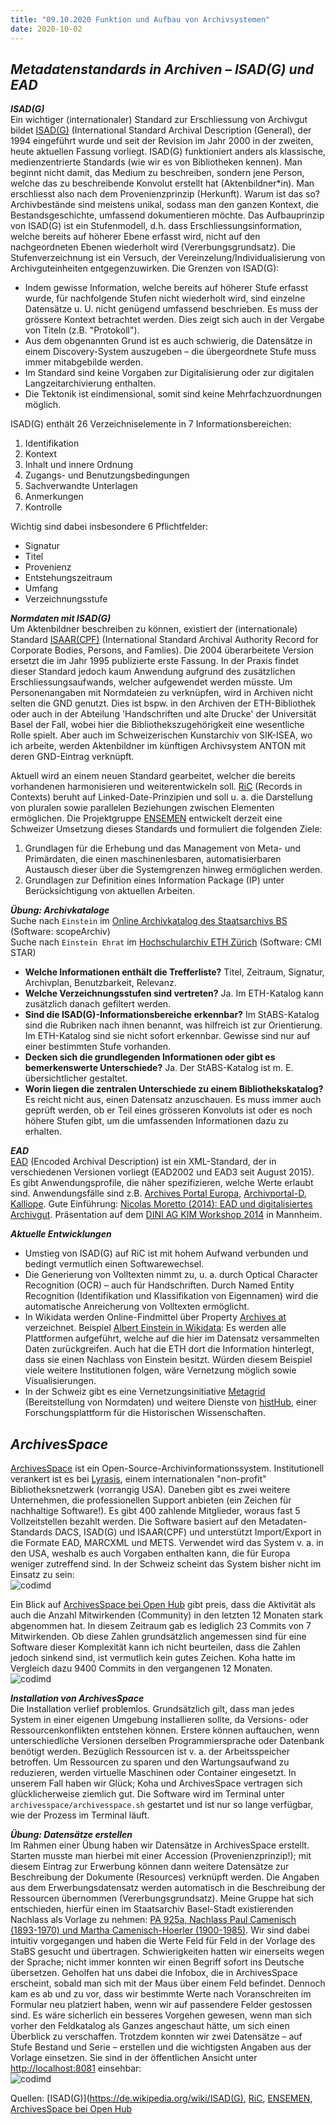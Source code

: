 ```yaml
---
title: "09.10.2020 Funktion und Aufbau von Archivsystemen"
date: 2020-10-02
---
```


## *Metadatenstandards in Archiven – ISAD(G) und EAD*  

***ISAD(G)***  
Ein wichtiger (internationaler) Standard zur Erschliessung von Archivgut bildet [ISAD(G)]( https://de.wikipedia.org/wiki/ISAD(G)) (International Standard Archival Description (General), der 1994 eingeführt wurde und seit der Revision im Jahr 2000 in der zweiten, heute aktuellen Fassung vorliegt. ISAD(G) funktioniert anders als klassische, medienzentrierte Standards (wie wir es von Bibliotheken kennen). Man beginnt nicht damit, das Medium zu beschreiben, sondern jene Person, welche das zu beschreibende Konvolut erstellt hat (Aktenbildner*in). Man erschliesst also nach dem Provenienzprinzip (Herkunft). Warum ist das so? Archivbestände sind meistens unikal, sodass man den ganzen Kontext, die Bestandsgeschichte, umfassend dokumentieren möchte. Das Aufbauprinzip von ISAD(G) ist ein Stufenmodell, d.h. dass Erschliessungsinformation, welche bereits auf höherer Ebene erfasst wird, nicht auf den nachgeordneten Ebenen wiederholt wird (Vererbungsgrundsatz). Die Stufenverzeichnung ist ein Versuch, der Vereinzelung/Individualisierung von Archivguteinheiten entgegenzuwirken. Die Grenzen von ISAD(G):  
* Indem gewisse Information, welche bereits auf höherer Stufe erfasst wurde, für nachfolgende Stufen nicht wiederholt wird, sind einzelne Datensätze u. U. nicht genügend umfassend beschrieben. Es muss der grössere Kontext betrachtet werden. Dies zeigt sich auch in der Vergabe von Titeln (z.B. "Protokoll").
* Aus dem obgenannten Grund ist es auch schwierig, die Datensätze in einem Discovery-System auszugeben – die übergeordnete Stufe muss immer mitabgebilde werden.
* Im Standard sind keine Vorgaben zur Digitalisierung oder zur digitalen Langzeitarchivierung enthalten.
* Die Tektonik ist eindimensional, somit sind keine Mehrfachzuordnungen möglich.

ISAD(G) enthält 26 Verzeichniselemente in 7 Informationsbereichen:  
1. Identifikation
2. Kontext
3. Inhalt und innere Ordnung
4. Zugangs- und Benutzungsbedingungen
5. Sachverwandte Unterlagen
6. Anmerkungen
7. Kontrolle  

Wichtig sind dabei insbesondere 6 Pflichtfelder:  
* Signatur
* Titel
* Provenienz
* Entstehungszeitraum
* Umfang
* Verzeichnungsstufe

***Normdaten mit ISAD(G)***  
Um Aktenbildner beschreiben zu können, existiert der (internationale) Standard [ISAAR(CPF)]( https://de.wikipedia.org/wiki/ISAAR%28CPF%29) (International Standard Archival Authority Record for Corporate Bodies, Persons, and Famlies). Die 2004 überarbeitete Version ersetzt die im Jahr 1995 publizierte erste Fassung. In der Praxis findet dieser Standard jedoch kaum Anwendung aufgrund des zusätzlichen Erschliessungsaufwands, welcher aufgewendet werden müsste. Um Personenangaben mit Normdateien zu verknüpfen, wird in Archiven nicht selten die GND genutzt. Dies ist bspw. in den Archiven der ETH-Bibliothek oder auch in der Abteilung 'Handschriften und alte Drucke' der Universität Basel der Fall, wobei hier die Bibliothekszugehörigkeit eine wesentliche Rolle spielt. Aber auch im Schweizerischen Kunstarchiv von SIK-ISEA, wo ich arbeite, werden Aktenbildner im künftigen Archivsystem ANTON mit deren GND-Eintrag verknüpft.  

Aktuell wird an einem neuen Standard gearbeitet, welcher die bereits vorhandenen harmonisieren und weiterentwickeln soll. [RiC]( https://de.wikipedia.org/wiki/Records_in_Contexts) (Records in Contexts) beruht auf Linked-Date-Prinzipien und soll u. a. die Darstellung von pluralen sowie parallelen Beziehungen zwischen Elementen ermöglichen. Die Projektgruppe [ENSEMEN]( https://vsa-aas.ch/arbeitsgruppen/projektgruppe-ensemen/) entwickelt derzeit eine Schweizer Umsetzung dieses Standards und formuliert die folgenden Ziele:  
1. Grundlagen für die Erhebung und das Management von Meta- und Primärdaten, die einen maschinenlesbaren, automatisierbaren Austausch dieser über die Systemgrenzen hinweg ermöglichen werden.
2. Grundlagen zur Definition eines Information Package (IP) unter Berücksichtigung von aktuellen Arbeiten.

***Übung: Archivkataloge***  
Suche nach `Einstein` im [Online Archivkatalog des Staatsarchivs BS](https://query.staatsarchiv.bs.ch/query/suchinfo.aspx) (Software: scopeArchiv)  
Suche nach `Einstein Ehrat` im [Hochschularchiv ETH Zürich](http://archivdatenbank-online.ethz.ch/) (Software: CMI STAR)  

* **Welche Informationen enthält die Trefferliste?** Titel, Zeitraum, Signatur, Archivplan, Benutzbarkeit, Relevanz.
* **Welche Verzeichnungsstufen sind vertreten?** Ja. Im ETH-Katalog kann zusätzlich danach gefiltert werden.
* **Sind die ISAD(G)-Informationsbereiche erkennbar?** Im StABS-Katalog sind die Rubriken nach ihnen benannt, was hilfreich ist zur Orientierung. Im ETH-Katalog sind sie nicht sofort erkennbar. Gewisse sind nur auf einer bestimmten Stufe vorhanden.
* **Decken sich die grundlegenden Informationen oder gibt es bemerkenswerte Unterschiede?** Ja. Der StABS-Katalog ist m. E. übersichtlicher gestaltet.
* **Worin liegen die zentralen Unterschiede zu einem Bibliothekskatalog?** Es reicht nicht aus, einen Datensatz anzuschauen. Es muss immer auch geprüft werden, ob er Teil eines grösseren Konvoluts ist oder es noch höhere Stufen gibt, um die umfassenden Informationen dazu zu erhalten.  

***EAD***  
[EAD](https://de.wikipedia.org/wiki/Encoded_Archival_Description) (Encoded Archival Description) ist ein XML-Standard, der in verschiedenen Versionen vorliegt (EAD2002 und EAD3 seit August 2015). Es gibt Anwendungsprofile, die näher spezifizieren, welche Werte erlaubt sind. Anwendungsfälle sind z.B. [Archives Portal Europa](https://www.archivesportaleurope.net/de/), [Archivportal-D](https://www.archivportal-d.de), [Kalliope](https://kalliope-verbund.info). Gute Einführung: [Nicolas Moretto (2014): EAD und digitalisiertes Archivgut](https://wiki.dnb.de/download/attachments/90410326/20140414_KIMWS_EAD.pdf?version=1&modificationDate=1398246420000&api=v2). Präsentation auf dem [DINI AG KIM Workshop 2014](https://wiki.dnb.de/display/DINIAGKIM/KIM+WS+2014) in Mannheim.

***Aktuelle Entwicklungen***  
* Umstieg von ISAD(G) auf RiC ist mit hohem Aufwand verbunden und bedingt vermutlich einen Softwarewechsel.
* Die Generierung von Volltexten nimmt zu, u. a. durch Optical Character Recognition (OCR) – auch für Handschriften. Durch Named Entity Recognition (Identifikation und Klassifikation von Eigennamen) wird die automatische Anreicherung von Volltexten ermöglicht.
* In Wikidata werden Online-Findmittel über Property [Archives at](https://www.wikidata.org/wiki/Property:P485) verzeichnet. Beispiel [Albert Einstein in Wikidata](https://www.wikidata.org/wiki/Q937): Es werden alle Plattformen aufgeführt, welche auf die hier im Datensatz versammelten Daten zurückgreifen. Auch hat die ETH dort die Information hinterlegt, dass sie einen Nachlass von Einstein besitzt. Würden diesem Beispiel viele weitere Institutionen folgen, wäre Vernetzung möglich sowie Visualisierungen.
* In der Schweiz gibt es eine Vernetzungsinitiative [Metagrid](https://metagrid.ch) (Bereitstellung von Normdaten) und weitere Dienste von [histHub](https://histhub.ch), einer Forschungsplattform für die Historischen Wissenschaften.  

## *ArchivesSpace*
[ArchivesSpace]( https://archivesspace.org/community/whos-using-archivesspace) ist ein Open-Source-Archivinformationssystem. Institutionell verankert ist es bei [Lyrasis]( https://en.wikipedia.org/wiki/Lyrasis), einem internationalen "non-profit" Bibliotheksnetzwerk (vorrangig USA). Daneben gibt es zwei weitere Unternehmen, die professionellen Support anbieten (ein Zeichen für nachhaltige Software!). Es gibt 400 zahlende Mitglieder, woraus fast 5 Vollzeitstellen bezahlt werden. Die Software basiert auf den Metadaten-Standards DACS, ISAD(G) und ISAAR(CPF) und unterstützt Import/Export in die Formate EAD, MARCXML und METS. Verwendet wird das System v. a. in den USA, weshalb es auch Vorgaben enthalten kann, die für Europa weniger zutreffend sind. In der Schweiz scheint das System bisher nicht im Einsatz zu sein:  
![codimd]({{site.baseurl}}/images/archivesspace-map.png)  

Ein Blick auf [ArchivesSpace bei Open Hub]( https://www.openhub.net/p/archivesspace) gibt preis, dass die Aktivität als auch die Anzahl Mitwirkenden (Community) in den letzten 12 Monaten stark abgenommen hat. In diesem Zeitraum gab es lediglich 23 Commits von 7 Mitwirkenden. Ob diese Zahlen grundsätzlich angemessen sind für eine Software dieser Komplexität kann ich nicht beurteilen, dass die Zahlen jedoch sinkend sind, ist vermutlich kein gutes Zeichen. Koha hatte im Vergleich dazu 9400 Commits in den vergangenen 12 Monaten.  
![codimd]({{site.baseurl}}/images/archivesspace-oh.png)  

***Installation von ArchivesSpace***  
Die Installation verlief problemlos. Grundsätzlich gilt, dass man jedes System in einer eigenen Umgebung installieren sollte, da Versions- oder Ressourcenkonflikten entstehen können. Erstere können auftauchen, wenn unterschiedliche Versionen derselben Programmiersprache oder Datenbank benötigt werden. Bezüglich Ressourcen ist v. a. der Arbeitsspeicher betroffen. Um Ressourcen zu sparen und den Wartungsaufwand zu reduzieren, werden virtuelle Maschinen oder Container eingesetzt. In unserem Fall haben wir Glück; Koha und ArchivesSpace vertragen sich glücklicherweise ziemlich gut. Die Software wird im Terminal unter `archivesspace/archivesspace.sh` gestartet und ist nur so lange verfügbar, wie der Prozess im Terminal läuft.  

***Übung: Datensätze erstellen***  
Im Rahmen einer Übung haben wir Datensätze in ArchivesSpace erstellt. Starten musste man hierbei mit einer Accession (Provenienzprinzip!); mit diesem Eintrag zur Erwerbung können dann weitere Datensätze zur Beschreibung der Dokumente (Resources) verknüpft werden. Die Angaben aus dem Erwerbungsdatensatz werden automatisch in die Beschreibung der Ressourcen übernommen (Vererbungsgrundsatz). Meine Gruppe hat sich entschieden, hierfür einen im Staatsarchiv Basel-Stadt existierenden Nachlass als Vorlage zu nehmen: [PA 925a, Nachlass Paul Camenisch (1893-1970) und Martha Camenisch-Hoerler (1900-1985)]( https://query.staatsarchiv.bs.ch/query/detail.aspx?ID=136684). Wir sind dabei intuitiv vorgegangen und haben die Werte Feld für Feld in der Vorlage des StaBS gesucht und übertragen. Schwierigkeiten hatten wir einerseits wegen der Sprache; nicht immer konnten wir einen Begriff sofort ins Deutsche übersetzen. Geholfen hat uns dabei die Infobox, die in ArchivesSpace erscheint, sobald man sich mit der Maus über einem Feld befindet. Dennoch kam es ab und zu vor, dass wir bestimmte Werte nach Voranschreiten im Formular neu platziert haben, wenn wir auf passendere Felder gestossen sind. Es wäre sicherlich ein besseres Vorgehen gewesen, wenn man sich vorher den Feldkatalog als Ganzes angeschaut hätte, um sich einen Überblick zu verschaffen. Trotzdem konnten wir zwei Datensätze – auf Stufe Bestand und Serie – erstellen und die wichtigsten Angaben aus der Vorlage einsetzen. Sie sind in der öffentlichen Ansicht unter [http://localhost:8081]( http://localhost:8081) einsehbar:  
![codimd]({{site.baseurl}}/images/archivesspace-uebung.png)  

Quellen: [ISAD(G)](https://de.wikipedia.org/wiki/ISAD(G), [RiC]( https://de.wikipedia.org/wiki/Records_in_Contexts), [ENSEMEN]( https://vsa-aas.ch/arbeitsgruppen/projektgruppe-ensemen/), [ArchivesSpace bei Open Hub]( https://www.openhub.net/p/archivesspace)
